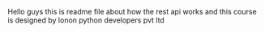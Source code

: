  Hello guys this is readme file about how the rest api works and this course is designed by lonon python developers pvt ltd
